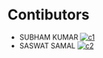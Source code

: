 # Contibutors
- SUBHAM KUMAR    [![c1](https://badgen.net/badge/icon/Subham?icon=github&label)](https://github.com/subhamkr555)
- SASWAT SAMAL    [![c2](https://badgen.net/badge/icon/Saswat?icon=github&label)](https://github.com/saswatsamal)
